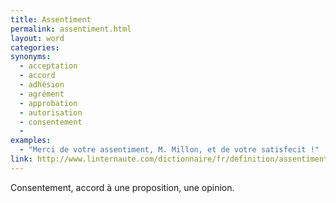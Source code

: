 ```yaml
---
title: Assentiment
permalink: assentiment.html
layout: word
categories:
synonyms:
  - acceptation
  - accord
  - adhésion
  - agrément
  - approbation
  - autorisation
  - consentement
  - 
examples:
  - "Merci de votre assentiment, M. Millon, et de votre satisfecit !"
link: http://www.linternaute.com/dictionnaire/fr/definition/assentiment/
---
```


Consentement, accord à une proposition, une opinion.

